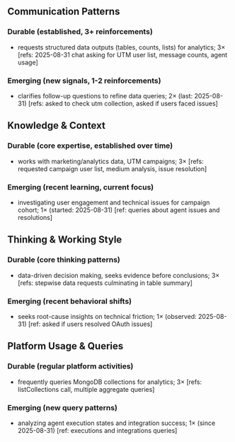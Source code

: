 ## Communication Patterns
### Durable (established, 3+ reinforcements)
- requests structured data outputs (tables, counts, lists) for analytics; 3× [refs: 2025-08-31 chat asking for UTM user list, message counts, agent usage]

### Emerging (new signals, 1-2 reinforcements)
- clarifies follow-up questions to refine data queries; 2× (last: 2025-08-31) [refs: asked to check utm collection, asked if users faced issues]

## Knowledge & Context
### Durable (core expertise, established over time)
- works with marketing/analytics data, UTM campaigns; 3× [refs: requested campaign user list, medium analysis, issue resolution]

### Emerging (recent learning, current focus)
- investigating user engagement and technical issues for campaign cohort; 1× (started: 2025-08-31) [ref: queries about agent issues and resolutions]

## Thinking & Working Style
### Durable (core thinking patterns)
- data-driven decision making, seeks evidence before conclusions; 3× [refs: stepwise data requests culminating in table summary]

### Emerging (recent behavioral shifts)
- seeks root-cause insights on technical friction; 1× (observed: 2025-08-31) [ref: asked if users resolved OAuth issues]

## Platform Usage & Queries
### Durable (regular platform activities)
- frequently queries MongoDB collections for analytics; 3× [refs: listCollections call, multiple aggregate queries]

### Emerging (new query patterns)
- analyzing agent execution states and integration success; 1× (since 2025-08-31) [ref: executions and integrations queries]